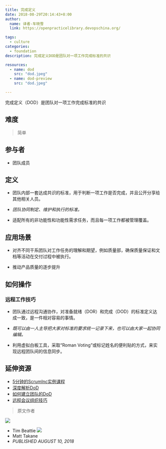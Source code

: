 ```yaml
---
title: 完成定义
date: 2018-08-29T20:14:43+8:00
author:
  name: 译者-车晓雪 
  link: https://openpracticelibrary.devopschina.org/

tags:
  - culture
categories: 
  - foundation
description: 完成定义DOD是团队对一项工作完成标准的共识

resources:
  - name: dod
    src: "dod.jpeg"
  - name: dod-preview
    src: "dod.jpeg"

---
```

完成定义（DOD）是团队对一项工作完成标准的共识

## 难度

> 简单

## 参与者
  - 团队成员

## 定义
  * 团队内部一套达成共识的标准，用于判断一项工作是否完成，并且公开分享给其他相关人员。

  * *团队协同制定、维护和执行的标准。*

  * 适配所有的非功能性和功能性需求任务，而且每一项工作都被管理覆盖。
 
## 应用场景
  * 对齐不同干系团队对工作任务的理解和期望，例如质量部，确保质量保证和文档等活动在交付过程中被执行。

  * 推动产品质量的逐步提升

## 如何操作

  ### 远程工作技巧


  * 团队通过远程沟通协作，对准备就绪（DOR）和完成（DOD）的标准定义达成一致，是一件相对容易的事情。

  * *既可以由一人主导把大家对标准的要求统一记录下来，也可以由大家一起协同编辑。*

  * 利用虚拟白板工具，采取“Roman Voting”或标记姓名的便利贴的方式，来实现远程团队间的信息同步。
 
## 延伸资源

- [5分钟的ScrumInc实例课程](https://www.scruminc.com/definition-of-done/) 
- [深度解析DoD](https://www.scrum.org/resources/blog/walking-through-definition-done)
- [如何建立团队的DoD](https://www.agilelearninglabs.com/2018/02/how-to-create-your-teams-definition-of-done/)
- [远程会议组织技巧](https://openpracticelibrary.com/blog/facilitation-tips-for-remote-sessions/)

> 原文作者

![](https://github.com/tdbeattie.png)
- Tim Beattie
![](https://github.com/mtakane.png)
- Matt Takane
- *PUBLISHED AUGUST 10, 2018*
